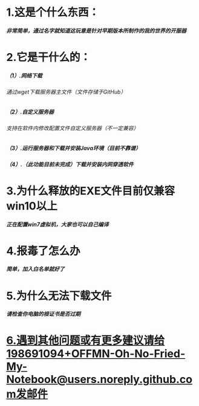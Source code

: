 # 1.这是个什么东西：

##### 非常简单，通过名字就知道这玩意是针对早期版本所制作的我的世界的开服器

# 2.它是干什么的：

##### （1）.网络下载

###### 通过wget下载服务器主文件（文件存储于GitHub）

##### （2）.自定义服务器

###### 支持在软件内修改配置文件自定义服务器（不一定兼容）

##### （3）.运行服务器和下载并安装Java环境（目前不靠谱）

##### （4）.（此功能目前未完成）下载并安装内网穿透软件

# 3.为什么释放的EXE文件目前仅兼容win10以上

##### 正在配置win7虚拟机，大家也可以自己编译

# 4.报毒了怎么办

##### 简单，加入白名单就好了

# 5.为什么无法下载文件

##### 请检查你电脑的根证书是否过期

# 6.遇到其他问题或有更多建议请给198691094+OFFMN-Oh-No-Fried-My-Notebook@users.noreply.github.com发邮件

